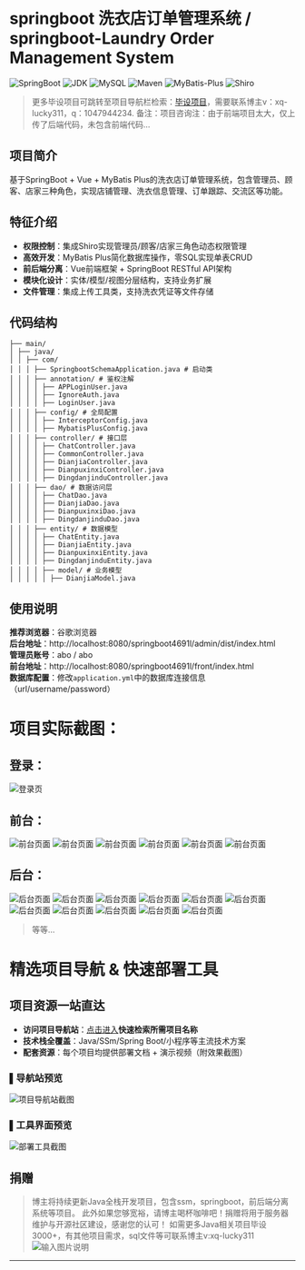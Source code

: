 # springboot 洗衣店订单管理系统 / springboot-Laundry Order Management System


![SpringBoot](https://img.shields.io/badge/SpringBoot-2.7+-brightgreen)
![JDK](https://img.shields.io/badge/JDK-1.8+-blue)
![MySQL](https://img.shields.io/badge/MySQL-5.7+-teal)
![Maven](https://img.shields.io/badge/Maven-3.6+-red)
![MyBatis-Plus](https://img.shields.io/badge/MyBatis_Plus-3.5.0-blue)
![Shiro](https://img.shields.io/badge/Shiro-1.3.2-green)


> 更多毕设项目可跳转至项目导航栏检索：[毕设项目](http://sysadmin.3vfree.vip)，需要联系博主v：xq-lucky311，q：1047944234. 备注：项目咨询注：由于前端项目太大，仅上传了后端代码，未包含前端代码...

## 项目简介  
基于SpringBoot + Vue + MyBatis Plus的洗衣店订单管理系统，包含管理员、顾客、店家三种角色，实现店铺管理、洗衣信息管理、订单跟踪、交流区等功能。

## 特征介绍  
- **权限控制**：集成Shiro实现管理员/顾客/店家三角色动态权限管理  
- **高效开发**：MyBatis Plus简化数据库操作，零SQL实现单表CRUD  
- **前后端分离**：Vue前端框架 + SpringBoot RESTful API架构  
- **模块化设计**：实体/模型/视图分层结构，支持业务扩展  
- **文件管理**：集成上传工具类，支持洗衣凭证等文件存储  

## 代码结构 
```src/
├── main/
│ ├── java/
│ │ ├── com/
│ │ │ ├── SpringbootSchemaApplication.java # 启动类
│ │ │ ├── annotation/ # 鉴权注解
│ │ │ │ ├── APPLoginUser.java
│ │ │ │ ├── IgnoreAuth.java
│ │ │ │ ├── LoginUser.java
│ │ │ ├── config/ # 全局配置
│ │ │ │ ├── InterceptorConfig.java
│ │ │ │ ├── MybatisPlusConfig.java
│ │ │ ├── controller/ # 接口层
│ │ │ │ ├── ChatController.java
│ │ │ │ ├── CommonController.java
│ │ │ │ ├── DianjiaController.java
│ │ │ │ ├── DianpuxinxiController.java
│ │ │ │ ├── DingdanjinduController.java
│ │ │ ├── dao/ # 数据访问层
│ │ │ │ ├── ChatDao.java
│ │ │ │ ├── DianjiaDao.java
│ │ │ │ ├── DianpuxinxiDao.java
│ │ │ │ ├── DingdanjinduDao.java
│ │ │ ├── entity/ # 数据模型
│ │ │ │ ├── ChatEntity.java
│ │ │ │ ├── DianjiaEntity.java
│ │ │ │ ├── DianpuxinxiEntity.java
│ │ │ │ ├── DingdanjinduEntity.java
│ │ │ │ ├── model/ # 业务模型
│ │ │ │ │ ├── DianjiaModel.java
```


## 使用说明  
**推荐浏览器**：谷歌浏览器  
**后台地址**：http://localhost:8080/springboot4691l/admin/dist/index.html  
**管理员账号**：abo / abo  
**前台地址**：http://localhost:8080/springboot4691l/front/index.html  
**数据库配置**：修改`application.yml`中的数据库连接信息（url/username/password）

# 项目实际截图：
## 登录：
![登录页](xx/login.png)

## 前台：
![前台页面](xx/prefix/1.png)
![前台页面](xx/prefix/2.png)
![前台页面](xx/prefix/3.png)
![前台页面](xx/prefix/4.png)
![前台页面](xx/prefix/5.png)
![前台页面](xx/prefix/6.png)

## 后台：
![后台页面](xx/suffix/1.png)
![后台页面](xx/suffix/11.png)
![后台页面](xx/suffix/12.png)
![后台页面](xx/suffix/2.png)
![后台页面](xx/suffix/3.png)
![后台页面](xx/suffix/4.png)
![后台页面](xx/suffix/5.png)
![后台页面](xx/suffix/6.png)
![后台页面](xx/suffix/7.png)
![后台页面](xx/suffix/8.png)
![后台页面](xx/suffix/9.png)

> 等等...

# 精选项目导航 & 快速部署工具
## 项目资源一站直达
- ​**访问项目导航站**：[点击进入](http://sysadmin.3vfree.vip)**快速检索所需项目名称**
- ​**技术栈全覆盖**：Java/SSm/Spring Boot/小程序等主流技术方案
- ​**配套资源**：每个项目均提供部署文档 + 演示视频（附效果截图）

### ▌导航站预览
![项目导航站截图](项目检索工具.png)

### ▌工具界面预览
![部署工具截图](一键部署工具.png)

## 捐赠
> 博主将持续更新Java全栈开发项目，包含ssm，springboot，前后端分离系统等项目。
> 此外如果您够宽裕，请博主喝杯咖啡吧！捐赠将用于服务器维护与开源社区建设，感谢您的认可！
> 如需更多Java相关项目毕设3000+，有其他项目需求，sql文件等可联系博主v:xq-lucky311
![输入图片说明](%E7%91%9E%E5%B9%B8%EF%BC%81%E7%91%9E%E5%B9%B8%EF%BC%81.png)
---
